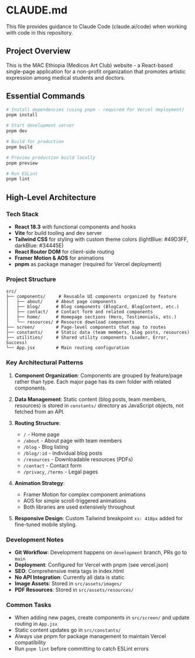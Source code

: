 # CLAUDE.md

This file provides guidance to Claude Code (claude.ai/code) when working with code in this repository.

## Project Overview

This is the MAC Ethiopia (Medicos Art Club) website - a React-based single-page application for a non-profit organization that promotes artistic expression among medical students and doctors.

## Essential Commands

```bash
# Install dependencies (using pnpm - required for Vercel deployment)
pnpm install

# Start development server
pnpm dev

# Build for production
pnpm build

# Preview production build locally
pnpm preview

# Run ESLint
pnpm lint
```

## High-Level Architecture

### Tech Stack
- **React 18.3** with functional components and hooks
- **Vite** for build tooling and dev server
- **Tailwind CSS** for styling with custom theme colors (lightBlue: #49D3FF, darkBlue: #34445E)
- **React Router DOM** for client-side routing
- **Framer Motion & AOS** for animations
- **pnpm** as package manager (required for Vercel deployment)

### Project Structure
```
src/
├── components/     # Reusable UI components organized by feature
│   ├── about/     # About page components
│   ├── blog/      # Blog components (BlogCard, BlogContent, etc.)
│   ├── contact/   # Contact form and related components
│   ├── home/      # Homepage sections (Hero, Testimonials, etc.)
│   └── resources/ # Resource download components
├── screen/        # Page-level components that map to routes
├── constants/     # Static data (team members, blog posts, resources)
├── utilities/     # Shared utility components (Loader, Error, Success)
└── App.jsx        # Main routing configuration
```

### Key Architectural Patterns

1. **Component Organization**: Components are grouped by feature/page rather than type. Each major page has its own folder with related components.

2. **Data Management**: Static content (blog posts, team members, resources) is stored in `constants/` directory as JavaScript objects, not fetched from an API.

3. **Routing Structure**:
   - `/` - Home page
   - `/about` - About page with team members
   - `/blog` - Blog listing
   - `/blog/:id` - Individual blog posts
   - `/resources` - Downloadable resources (PDFs)
   - `/contact` - Contact form
   - `/privacy`, `/terms` - Legal pages

4. **Animation Strategy**: 
   - Framer Motion for complex component animations
   - AOS for simple scroll-triggered animations
   - Both libraries are used extensively throughout

5. **Responsive Design**: Custom Tailwind breakpoint `xs: 410px` added for fine-tuned mobile styling.

### Development Notes

- **Git Workflow**: Development happens on `development` branch, PRs go to `main`
- **Deployment**: Configured for Vercel with pnpm (see vercel.json)
- **SEO**: Comprehensive meta tags in index.html
- **No API Integration**: Currently all data is static
- **Image Assets**: Stored in `src/assets/images/` 
- **PDF Resources**: Stored in `src/assets/resources/`

### Common Tasks

- When adding new pages, create components in `src/screen/` and update routing in `App.jsx`
- Static content updates go in `src/constants/`
- Always use pnpm for package management to maintain Vercel compatibility
- Run `pnpm lint` before committing to catch ESLint errors